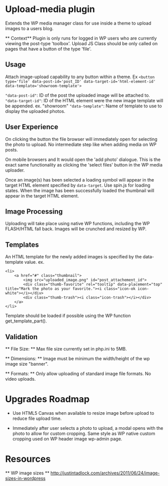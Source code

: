 # Upload-media plugin

Extends the WP media manager class for use inside a theme to upload images to a users blog.

** Context** Plugin is only runs for logged in WP users who are currently viewing the post-type 'toolbox'. Upload JS Class should be only called on pages that have a button of the type 'file'.

## Usage

Attach image-upload capability to any button within a theme. Ex `<button type='file' data-post-id='post_ID' data-target-id='html-element-id' data-template='showroom-template'>`

`"data-post-id"`: ID of the post the uploaded image will be attached to.
`"data-target-id"`: ID of the HTML element were the new image template will be appended. ex. "showroom"
`"data-template"`: Name of template to use to display the uploaded photos.
 
## User Experience

On clicking the button the file browser will immediately open for selecting the photo to upload. No intermediate step like when adding media on WP posts. 

On mobile browsers and It would open the 'add photo' dialogue. This is the exact same functionality as clicking the 'select files' button in the WP media uploader. 

Once an image(s) has been selected a loading symbol will appear in the target HTML element specified by `data-target`. Use spin.js for loading states. When the image has been successfully loaded the thumbnail will appear in the target HTML element.

## Image Processing

Uploading will take place using native WP functions, including the WP FLASH/HTML fall back. Images will be crunched and resized by WP. 


## Templates

An HTML template for the newly added images is specified by the data-template value. ex. 

```
<li>
	<a href="#" class="thumbnail">
		<img src="uploaded_image.png" id="post_attachement_id">
		<div class="thumb-favorite" rel="tooltip" data-placement="top" title="Mark the photo as your favorite."><i class="icon-ok icon-white"></i></div>
		<div class="thumb-trash"><i class="icon-trash"></i></div>
	</a>
</li>
```

Template should be loaded if possible using the WP function get_template_part(). 


## Validation

** File Size: ** Max file size currently set in php.ini to 5MB.

** Dimensions: ** Image must be minimum the width/height of the wp image size "banner".

** Formats: **  Only allow uploading of standard image file formats. No video uploads.

# Upgrades Roadmap

* Use HTML5 Canvas when available to resize image before upload to reduce file upload time.

* Immediately after user selects a photo to upload, a modal opens with the photo to allow for custom cropping. Same style as WP native custom cropping used on WP header image wp-admin page.

# Resources

** WP image sizes ** http://justintadlock.com/archives/2011/06/24/image-sizes-in-wordpress